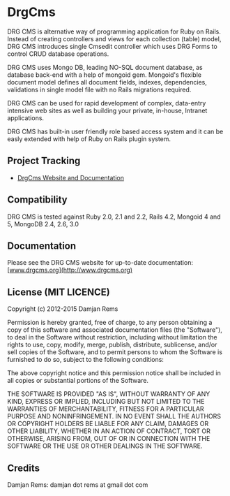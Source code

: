 # DrgCms

DRG CMS is alternative way of programming application for Ruby on Rails. Instead of creating controllers and views for each collection (table) model, DRG CMS introduces single Cmsedit controller which uses DRG Forms to control CRUD database operations. 
 
DRG CMS uses Mongo DB, leading NO-SQL document database, as database back-end with a help of mongoid gem. Mongoid's flexible document model defines all document fields, indexes, dependencies, validations in single model file with no Rails migrations required.

DRG CMS can be used for rapid development of complex, data-entry intensive web sites as well as building your private, in-house, Intranet applications.

DRG CMS has built-in user friendly role based access system and it can be easly extended with help of Ruby on Rails plugin system.

Project Tracking
----------------

* [DrgCms Website and Documentation](http://www.drgcms.org)

Compatibility
-------------

DRG CMS is tested against Ruby 2.0, 2.1 and 2.2, Rails 4.2, Mongoid 4 and 5, MongoDB 2.4, 2.6, 3.0

Documentation
-------------

Please see the DRG CMS website for up-to-date documentation:
[www.drgcms.org](http://www.drgcms.org)

License (MIT LICENCE)
---------------------

Copyright (c) 2012-2015 Damjan Rems

Permission is hereby granted, free of charge, to any person obtaining
a copy of this software and associated documentation files (the
"Software"), to deal in the Software without restriction, including
without limitation the rights to use, copy, modify, merge, publish,
distribute, sublicense, and/or sell copies of the Software, and to
permit persons to whom the Software is furnished to do so, subject to
the following conditions:

The above copyright notice and this permission notice shall be
included in all copies or substantial portions of the Software.

THE SOFTWARE IS PROVIDED "AS IS", WITHOUT WARRANTY OF ANY KIND,
EXPRESS OR IMPLIED, INCLUDING BUT NOT LIMITED TO THE WARRANTIES OF
MERCHANTABILITY, FITNESS FOR A PARTICULAR PURPOSE AND
NONINFRINGEMENT. IN NO EVENT SHALL THE AUTHORS OR COPYRIGHT HOLDERS BE
LIABLE FOR ANY CLAIM, DAMAGES OR OTHER LIABILITY, WHETHER IN AN ACTION
OF CONTRACT, TORT OR OTHERWISE, ARISING FROM, OUT OF OR IN CONNECTION
WITH THE SOFTWARE OR THE USE OR OTHER DEALINGS IN THE SOFTWARE.

Credits
-------

Damjan Rems: damjan dot rems at gmail dot com
